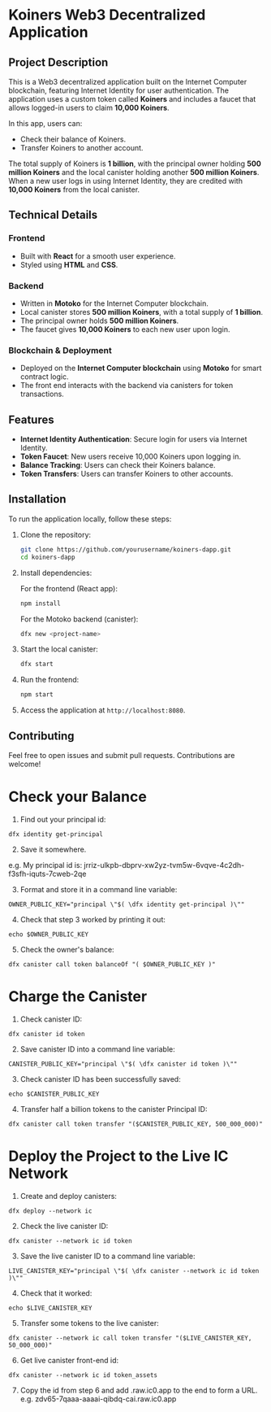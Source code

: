 # Koiners Web3 Decentralized Application

## Project Description

This is a Web3 decentralized application built on the Internet Computer blockchain, featuring Internet Identity for user authentication. The application uses a custom token called **Koiners** and includes a faucet that allows logged-in users to claim **10,000 Koiners**. 

In this app, users can:
- Check their balance of Koiners.
- Transfer Koiners to another account.

The total supply of Koiners is **1 billion**, with the principal owner holding **500 million Koiners** and the local canister holding another **500 million Koiners**. When a new user logs in using Internet Identity, they are credited with **10,000 Koiners** from the local canister.

## Technical Details

### Frontend
- Built with **React** for a smooth user experience.
- Styled using **HTML** and **CSS**.

### Backend
- Written in **Motoko** for the Internet Computer blockchain.
- Local canister stores **500 million Koiners**, with a total supply of **1 billion**.
- The principal owner holds **500 million Koiners**.
- The faucet gives **10,000 Koiners** to each new user upon login.

### Blockchain & Deployment
- Deployed on the **Internet Computer blockchain** using **Motoko** for smart contract logic.
- The front end interacts with the backend via canisters for token transactions.

## Features
- **Internet Identity Authentication**: Secure login for users via Internet Identity.
- **Token Faucet**: New users receive 10,000 Koiners upon logging in.
- **Balance Tracking**: Users can check their Koiners balance.
- **Token Transfers**: Users can transfer Koiners to other accounts.

## Installation

To run the application locally, follow these steps:

1. Clone the repository:

    ```bash
    git clone https://github.com/yourusername/koiners-dapp.git
    cd koiners-dapp
    ```

2. Install dependencies:

    For the frontend (React app):
    ```bash
    npm install
    ```

    For the Motoko backend (canister):
    ```bash
    dfx new <project-name>
    ```

3. Start the local canister:

    ```bash
    dfx start
    ```

4. Run the frontend:

    ```bash
    npm start
    ```

5. Access the application at `http://localhost:8080`.

## Contributing

Feel free to open issues and submit pull requests. Contributions are welcome!






# Check your Balance

1. Find out your principal id:

```
dfx identity get-principal
```

2. Save it somewhere.

e.g. My principal id is: jrriz-ulkpb-dbprv-xw2yz-tvm5w-6vqve-4c2dh-f3sfh-iquts-7cweb-2qe


3. Format and store it in a command line variable:
```
OWNER_PUBLIC_KEY="principal \"$( \dfx identity get-principal )\""
```

4. Check that step 3 worked by printing it out:
```
echo $OWNER_PUBLIC_KEY
```

5. Check the owner's balance:
```
dfx canister call token balanceOf "( $OWNER_PUBLIC_KEY )"
```

# Charge the Canister


1. Check canister ID:
```
dfx canister id token
```

2. Save canister ID into a command line variable:
```
CANISTER_PUBLIC_KEY="principal \"$( \dfx canister id token )\""
```

3. Check canister ID has been successfully saved:
```
echo $CANISTER_PUBLIC_KEY
```

4. Transfer half a billion tokens to the canister Principal ID:
```
dfx canister call token transfer "($CANISTER_PUBLIC_KEY, 500_000_000)"
```

# Deploy the Project to the Live IC Network

1. Create and deploy canisters:

```
dfx deploy --network ic
```

2. Check the live canister ID:
```
dfx canister --network ic id token
```

3. Save the live canister ID to a command line variable:
```
LIVE_CANISTER_KEY="principal \"$( \dfx canister --network ic id token )\""
```

4. Check that it worked:
```
echo $LIVE_CANISTER_KEY
```

5. Transfer some tokens to the live canister:
```
dfx canister --network ic call token transfer "($LIVE_CANISTER_KEY, 50_000_000)"
```

6. Get live canister front-end id:
```
dfx canister --network ic id token_assets
```
7. Copy the id from step 6 and add .raw.ic0.app to the end to form a URL.
e.g. zdv65-7qaaa-aaaai-qibdq-cai.raw.ic0.app
